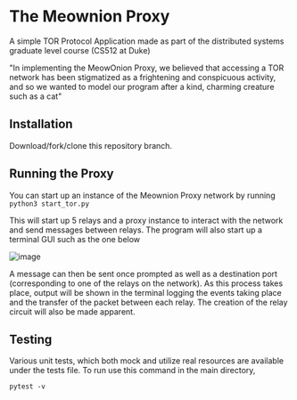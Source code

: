 # The Meownion Proxy
A simple TOR Protocol Application made as part of the distributed systems graduate level course (CS512 at Duke)

"In implementing the MeowOnion Proxy, we believed that accessing a TOR network has been stigmatized as a frightening and conspicuous activity, and so we wanted to model our program after a kind, charming creature such as a cat"

## Installation

Download/fork/clone this repository branch. 

## Running the Proxy

You can start up an instance of the Meownion Proxy network by running 
`python3 start_tor.py`

This will start up 5 relays and a proxy instance to interact with the network and send messages between relays. The program will also start up a terminal GUI such as the one below 

![image](https://github.com/user-attachments/assets/af0d1556-74a1-4a59-9a73-5a7dce4258ca)

A message can then be sent once prompted as well as a destination port (corresponding to one of the relays on the network). As this process takes place, output will be shown in the terminal logging the events taking place and the transfer of the packet between each relay. The creation of the relay circuit will also be made apparent.

## Testing
Various unit tests, which both mock and utilize real resources are available under the tests file. To run use this command
in the main directory,

`pytest -v`
